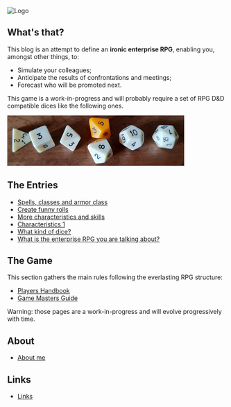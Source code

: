 ![Logo](images/logobig.png "logo")

## What's that?

This blog is an attempt to define an **ironic enterprise RPG**, enabling you, amongst other things, to:

* Simulate your colleagues;
* Anticipate the results of confrontations and meetings;
* Forecast who will be promoted next.

This game is a work-in-progress and will probably require a set of RPG D&D compatible dices like the following ones.

![dices](images/dice.png)

## The Entries

* [Spells, classes and armor class](2020/202008.md#006)
* [Create funny rolls](2020/202008.md#005)
* [More characteristics and skills](2020/202008.md#004)
* [Characteristics 1](2020/202008.md#003)
* [What kind of dice?](2020/202008.md#002)
* [What is the enterprise RPG you are talking about?](2020/202008.md#001)
  
## The Game

This section gathers the main rules following the everlasting RPG structure:

* [Players Handbook](manuals/players.md)
* [Game Masters Guide](manuals/gms.md)

Warning: those pages are a work-in-progress and will evolve progressively with time.

## About

* [About me](about.md)

## Links

* [Links](links.md)


